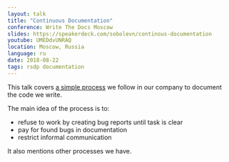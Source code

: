 ```yaml
---
layout: talk
title: "Continuous Documentation"
conference: Write The Docs Moscow
slides: https://speakerdeck.com/sobolevn/continous-documentation
youtube: UMEDdvUNRAQ
location: Moscow, Russia
language: ru
date: 2018-08-22
tags: rsdp documentation
---
```


This talk covers [a simple process](https://wemake.services/meta/)
we follow in our company to document the code we write.

The main idea of the process is to:

- refuse to work by creating bug reports until task is clear
- pay for found bugs in documentation
- restrict informal communication

It also mentions other processes we have.
